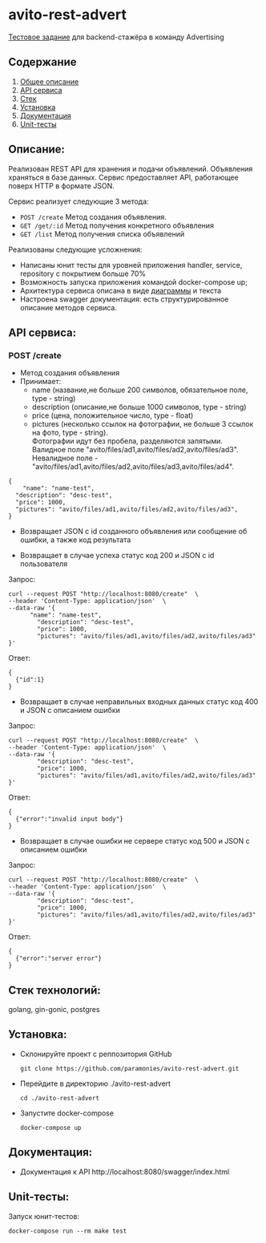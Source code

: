 # avito-rest-advert

[Тестовое задание](https://github.com/avito-tech/adv-backend-trainee-assignment/blob/main/README.md) для backend-стажёра в команду Advertising

## Содержание

1. [Общее описание](#ООписание)
1. [API сервиса](#API)
1. [Стек](#Стек)
1. [Установка](#Установка)
1. [Документация](#Документация)
1. [Unit-тесты](#Unit-тесты)

## Описание: <a name="ООписание"></a>

Реализован REST API для хранения и подачи объявлений. Объявления храняться в базе данных. Сервис предоставляет API, работающее поверх HTTP в формате JSON.

Сервис реализует следующие 3 метода:

- `POST /create` Метод создания объявления.
- `GET /get/:id` Метод получения конкретного объявления
- `GET /list` Метод получения списка объявлений

Реализованы следующие усложнения:

- Написаны юнит тесты для уровней приложения handler, service, repository с покрытием больше 70%
- Возможность запуска приложения командой docker-compose up;
- Архитектура сервиса описана в виде [диаграммы]() и текста
- Настроена swagger документация: есть структурированное описание методов сервиса.

## API сервиса: <a name="API"></a>

### POST /create

- Метод создания объявления
- Принимает:
  - name (название,не больше 200 символов, обязательное поле, type - string)
  - description (описание,не больше 1000 символов, type - string)
  - price (цена, положительное число, type - float)
  - pictures (несколько ссылок на фотографии, не больше 3 ссылок на фото, type - string).  
    Фотографии идут без пробела, разделяются запятыми.  
    Валидное поле "avito/files/ad1,avito/files/ad2,avito/files/ad3".  
    Невалидное поле - "avito/files/ad1,avito/files/ad2,avito/files/ad3,avito/files/ad4".

```
{
	"name": "name-test",
  "description": "desc-test",
  "price": 1000,
  "pictures": "avito/files/ad1,avito/files/ad2,avito/files/ad3",
}
```

- Возвращает JSON c id созданного объявления или сообщение об ошибки, а также код результата

- Возвращает в случае успеха статус код 200 и JSON c id пользователя

Запрос:

```
curl --request POST "http://localhost:8080/create"  \
--header 'Content-Type: application/json'  \
--data-raw '{
	  "name": "name-test",
		"description": "desc-test",
		"price": 1000,
		"pictures": "avito/files/ad1,avito/files/ad2,avito/files/ad3"
}'
```

Ответ:

```
{
  {"id":1}
}
```

- Возвращает в случае неправильных входных данных статус код 400 и JSON c описанием ошибки

Запрос:

```
curl --request POST "http://localhost:8080/create"  \
--header 'Content-Type: application/json'  \
--data-raw '{
		"description": "desc-test",
		"price": 1000,
		"pictures": "avito/files/ad1,avito/files/ad2,avito/files/ad3"
}'
```

Ответ:

```
{
  {"error":"invalid input body"}
}
```

- Возвращает в случае ошибки не сервере статус код 500 и JSON c описанием ошибки

Запрос:

```
curl --request POST "http://localhost:8080/create"  \
--header 'Content-Type: application/json'  \
--data-raw '{
		"description": "desc-test",
		"price": 1000,
		"pictures": "avito/files/ad1,avito/files/ad2,avito/files/ad3"
}'
```

Ответ:

```
{
  {"error":"server error"}
}
```

## Стек технологий: <a name="Стек"></a>

golang, gin-gonic, postgres

## Установка: <a name="Установка"></a>

- Склонируйте проект с реппозитория GitHub
  ```
  git clone https://github.com/paramonies/avito-rest-advert.git
  ```
- Перейдите в директорию ./avito-rest-advert
  ```
  cd ./avito-rest-advert
  ```
- Запустите docker-compose
  ```
  docker-compose up
  ```

## Документация: <a name="Документация"></a>

- Документация к API http://localhost:8080/swagger/index.html

## Unit-тесты: <a name="Unit-тесты"></a>

Запуск юнит-тестов:

```
docker-compose run --rm make test
```
